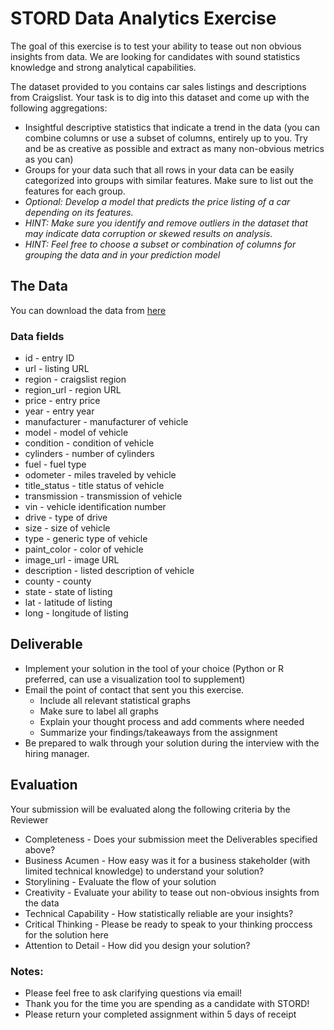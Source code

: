 # STORD Data Analytics Exercise
The goal of this exercise is to test your ability to tease out non obvious insights from data. We are looking for candidates with sound statistics knowledge and strong analytical capabilities. 

The dataset provided to you contains car sales listings and descriptions from Craigslist. Your task is to dig into this dataset and come up with the following aggregations: 
* Insightful descriptive statistics that indicate a trend in the data (you can combine columns or use a subset of columns, entirely up to you. Try and be as creative as possible and extract as many non-obvious metrics as you can)
* Groups for your data such that all rows in your data can be easily categorized into groups with similar features. Make sure to list out the features for each group. 
* *Optional: Develop a model that predicts the price listing of a car depending on its features.*
* *HINT: Make sure you identify and remove outliers in the dataset that may indicate data corruption or skewed results on analysis.* 
* *HINT: Feel free to choose a subset or combination of columns for grouping the data and in your prediction model* 

## The Data

You can download the data from [here](https://drive.google.com/drive/folders/1pm6sShAgqg6U_veuIslI4D_kcvg1pNLQ?usp=sharing)

### Data fields
* id - entry ID
* url - listing URL
* region - craigslist region
* region_url - region URL
* price - entry price
* year - entry year
* manufacturer - manufacturer of vehicle
* model - model of vehicle
* condition - condition of vehicle
* cylinders - number of cylinders
* fuel - fuel type
* odometer - miles traveled by vehicle
* title_status - title status of vehicle
* transmission - transmission of vehicle
* vin - vehicle identification number
* drive - type of drive
* size - size of vehicle
* type - generic type of vehicle
* paint_color - color of vehicle
* image_url - image URL
* description - listed description of vehicle
* county - county
* state - state of listing
* lat - latitude of listing
* long - longitude of listing

## Deliverable

- Implement your solution in the tool of your choice (Python or R preferred, can use a visualization tool to supplement)
- Email the point of contact that sent you this exercise. 
  * Include all relevant statistical graphs
  * Make sure to label all graphs
  * Explain your thought process and add comments where needed
  * Summarize your findings/takeaways from the assignment
- Be prepared to walk through your solution during the interview with the hiring manager. 

## Evaluation
Your submission will be evaluated along the following criteria by the Reviewer
- Completeness - Does your submission meet the Deliverables specified above?
- Business Acumen - How easy was it for a business stakeholder (with limited technical knowledge) to understand your solution?
- Storylining - Evaluate the flow of your solution
- Creativity - Evaluate your ability to tease out non-obvious insights from the data 
- Technical Capability - How statistically reliable are your insights?
- Critical Thinking - Please be ready to speak to your thinking proccess for the solution here
- Attention to Detail - How did you design your solution?

### Notes:   
- Please feel free to ask clarifying questions via email!  
- Thank you for the time you are spending as a candidate with STORD!
- Please return your completed assignment within 5 days of receipt
